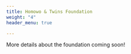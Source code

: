 ```yaml
---
title: Homowo & Twins Foundation
weight: "4"
header_menu: true

---
```

More details about the foundation coming soon!